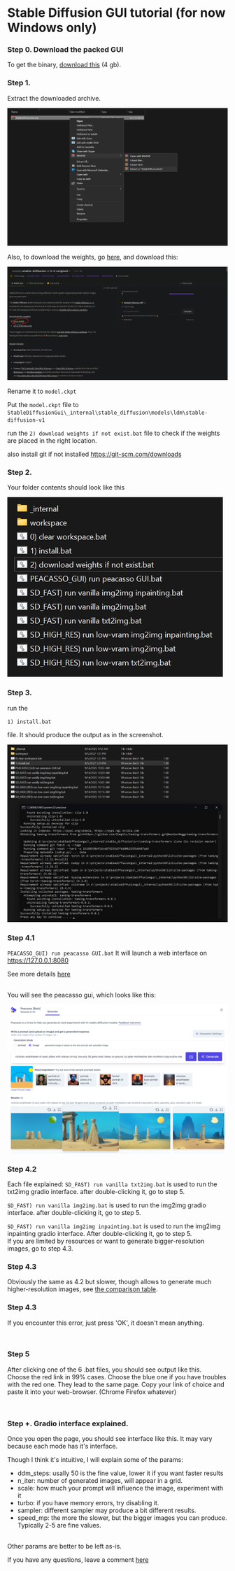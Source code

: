 # Stable Diffusion GUI tutorial (for now Windows only)
### Step 0. Download the packed GUI
To get the binary, 
[download this](https://www.mediafire.com/file/k4ima9tb03ebrnp/StableDiffusionGui.zip/file) (4 gb).<br>

### Step 1. 
Extract the downloaded archive.

<img src="assets/tutorial_imgs/step 1.jpg" alt=""/>

Also, to download the weights, go [here](https://huggingface.co/CompVis/stable-diffusion-v-1-4-original), and download this:

<img src="assets/tutorial_imgs/weights.jpg" alt=""/>

Rename it to `model.ckpt`

Put the `model.ckpt` file to `StableDiffusionGui\_internal\stable_diffusion\models\ldm\stable-diffusion-v1`

run the `2) download weights if not exist.bat` file to check if the weights are placed in the right location.

also install git if not installed
https://git-scm.com/downloads

### Step 2. 
Your folder contents should look like this

<img src="assets/tutorial_imgs/step 2.jpg" alt=""/>

### Step 3. 
run the 
```
1) install.bat
```
file. It should produce the output as in the screenshot.

<img src="assets/tutorial_imgs/step 3.jpg" alt=""/>

### Step 4.1

`
PEACASSO_GUI) run peacasso GUI.bat
`
It will launch a web interface on https://127.0.0.1:8080

See more details [here](https://github.com/neonsecret/neonpeacasso)

<br> You will see the peacasso gui, which looks like this:

<img src="assets/tutorial_imgs/peacasso.png" alt=""/>

### Step 4.2
Each file explained:
``` SD_FAST) run vanilla txt2img.bat ``` is used to run the txt2img gradio interface. after double-clicking it, go to step 5.

```SD_FAST) run vanilla img2img.bat``` is used to run the img2img gradio interface. after double-clicking it, go to step 5.

```SD_FAST) run vanilla img2img inpainting.bat``` is used to run the img2img inpainting gradio interface. After double-clicking it, go to step 5.
<br> If you are limited by resources or want to generate bigger-resolution images, go to step 4.3.

### Step 4.3
Obviously the same as 4.2 but slower, though allows to generate much higher-resolution images, see [the comparison table](https://github.com/neonsecret/stable-diffusion#:~:text=Below%20you%20can%20see%20the%20comparison%20table.).

### Step 4.3
If you encounter this error, just press 'OK', it doesn't mean anything.<br>

<img src="assets/tutorial_imgs/step 5.jpg" alt=""/>

### Step 5
After clicking one of the 6 .bat files, you should see output like this.
<br>
Choose the red link in 99% cases.
Choose the blue one if you have troubles with the red one. They  lead to the same page.
Copy your link of choice and paste it into your web-browser. (Chrome Firefox whatever)

<img src="assets/tutorial_imgs/step 6.png" alt=""/>

### Step +. Gradio interface explained.
Once you open the page, you should see interface like this. It may vary because each mode has it's interface. 

Though I think it's intuitive, I will explain some of the params:
- ddm_steps: usally 50 is the fine value, lower it if you want faster results
- n_iter: number of generated images, will appear in a grid.
- scale: how much your prompt will influence the image, experiment with it
- turbo: if you have memory errors, try disabling it.
- sampler: different sampler may produce a bit different results.
- speed_mp: the more the slower, but the bigger images you can produce. Typically 2-5 are fine values.

<br>
Other params are better to be left as-is.

<img src="assets/tutorial_imgs/step 7.jpg" alt=""/>

If you have any questions, leave a comment [here](https://www.reddit.com/r/StableDiffusion/comments/xeuipj/introducing_new_optimized_ui_with_samplers/)
